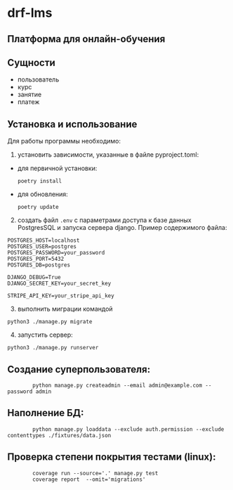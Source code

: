 # drf-lms

## Платформа для онлайн-обучения

## Сущности

- пользователь
- курс    
- занятие
- платеж

## Установка и использование

Для работы программы необходимо:

1. установить зависимости, указанные в файле  pyproject.toml:
- для первичной установки:

  ```poetry install```
- для обновления:

  ```poetry update```


2. создать файл `.env` с параметрами доступа к базе данных PostgresSQL и запуска сервера django.
Пример содержимого файла:

```
POSTGRES_HOST=localhost
POSTGRES_USER=postgres
POSTGRES_PASSWORD=your_password
POSTGRES_PORT=5432
POSTGRES_DB=postgres

DJANGO_DEBUG=True
DJANGO_SECRET_KEY=your_secret_key

STRIPE_API_KEY=your_stripe_api_key
```
3. выполнить миграции командой
```commandline
python3 ./manage.py migrate
```

4. запустить сервер:
```commandline
python3 ./manage.py runserver
```

## Создание суперпользователя:
```commandline
        python manage.py createadmin --email admin@example.com --password admin
```

## Наполнение БД:
```commandline
        python manage.py loaddata --exclude auth.permission --exclude contenttypes ./fixtures/data.json
```

## Проверка степени покрытия тестами (linux):
```commandline
        coverage run --source='.' manage.py test 
        coverage report  --omit='migrations'
```